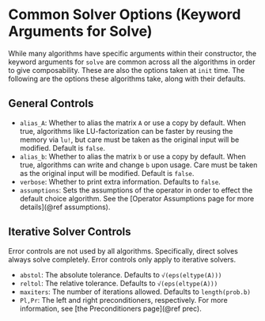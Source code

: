 # Common Solver Options (Keyword Arguments for Solve)

While many algorithms have specific arguments within their constructor,
the keyword arguments for `solve` are common across all the algorithms
in order to give composability. These are also the options taken at `init` time.
The following are the options these algorithms take, along with their defaults.

## General Controls

  - `alias_A`: Whether to alias the matrix `A` or use a copy by default. When true,
    algorithms like LU-factorization can be faster by reusing the memory via `lu!`,
    but care must be taken as the original input will be modified. Default is `false`.
  - `alias_b`: Whether to alias the matrix `b` or use a copy by default. When true,
    algorithms can write and change `b` upon usage. Care must be taken as the
    original input will be modified. Default is `false`.
  - `verbose`: Whether to print extra information. Defaults to `false`.
  - `assumptions`: Sets the assumptions of the operator in order to effect the default
    choice algorithm. See the [Operator Assumptions page for more details](@ref assumptions).
## Iterative Solver Controls

Error controls are not used by all algorithms. Specifically, direct solves always
solve completely. Error controls only apply to iterative solvers.

  - `abstol`: The absolute tolerance. Defaults to `√(eps(eltype(A)))`
  - `reltol`: The relative tolerance. Defaults to `√(eps(eltype(A)))`
  - `maxiters`: The number of iterations allowed. Defaults to `length(prob.b)`
  - `Pl,Pr`: The left and right preconditioners, respectively. For more information,
    see [the Preconditioners page](@ref prec).

